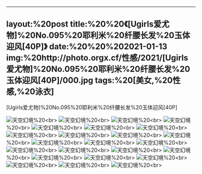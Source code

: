 ﻿---
layout:%20post
title:%20%20《[Ugirls爱尤物]%20No.095%20耶利米%20纤腰长发%20玉体迎风[40P]》
date:%20%20%202021-01-13
img:%20http://photo.orgx.cf/性感/2021/[Ugirls爱尤物]%20No.095%20耶利米%20纤腰长发%20玉体迎风[40P]/000.jpg
tags:%20[美女,%20性感,%20泳衣]
---

[Ugirls爱尤物]%20No.095%20耶利米%20纤腰长发%20玉体迎风[40P]



![天空幻境](http://photo.orgx.cf/性感/2021/[Ugirls爱尤物]%20No.095%20耶利米%20纤腰长发%20玉体迎风[40P]/001.jpg%20''天空幻境'')%20<br>
![天空幻境](http://photo.orgx.cf/性感/2021/[Ugirls爱尤物]%20No.095%20耶利米%20纤腰长发%20玉体迎风[40P]/002.jpg%20''天空幻境'')%20<br>
![天空幻境](http://photo.orgx.cf/性感/2021/[Ugirls爱尤物]%20No.095%20耶利米%20纤腰长发%20玉体迎风[40P]/003.jpg%20''天空幻境'')%20<br>
![天空幻境](http://photo.orgx.cf/性感/2021/[Ugirls爱尤物]%20No.095%20耶利米%20纤腰长发%20玉体迎风[40P]/004.jpg%20''天空幻境'')%20<br>
![天空幻境](http://photo.orgx.cf/性感/2021/[Ugirls爱尤物]%20No.095%20耶利米%20纤腰长发%20玉体迎风[40P]/005.jpg%20''天空幻境'')%20<br>
![天空幻境](http://photo.orgx.cf/性感/2021/[Ugirls爱尤物]%20No.095%20耶利米%20纤腰长发%20玉体迎风[40P]/006.jpg%20''天空幻境'')%20<br>
![天空幻境](http://photo.orgx.cf/性感/2021/[Ugirls爱尤物]%20No.095%20耶利米%20纤腰长发%20玉体迎风[40P]/007.jpg%20''天空幻境'')%20<br>
![天空幻境](http://photo.orgx.cf/性感/2021/[Ugirls爱尤物]%20No.095%20耶利米%20纤腰长发%20玉体迎风[40P]/008.jpg%20''天空幻境'')%20<br>
![天空幻境](http://photo.orgx.cf/性感/2021/[Ugirls爱尤物]%20No.095%20耶利米%20纤腰长发%20玉体迎风[40P]/009.jpg%20''天空幻境'')%20<br>
![天空幻境](http://photo.orgx.cf/性感/2021/[Ugirls爱尤物]%20No.095%20耶利米%20纤腰长发%20玉体迎风[40P]/010.jpg%20''天空幻境'')%20<br>
![天空幻境](http://photo.orgx.cf/性感/2021/[Ugirls爱尤物]%20No.095%20耶利米%20纤腰长发%20玉体迎风[40P]/011.jpg%20''天空幻境'')%20<br>
![天空幻境](http://photo.orgx.cf/性感/2021/[Ugirls爱尤物]%20No.095%20耶利米%20纤腰长发%20玉体迎风[40P]/012.jpg%20''天空幻境'')%20<br>
![天空幻境](http://photo.orgx.cf/性感/2021/[Ugirls爱尤物]%20No.095%20耶利米%20纤腰长发%20玉体迎风[40P]/013.jpg%20''天空幻境'')%20<br>
![天空幻境](http://photo.orgx.cf/性感/2021/[Ugirls爱尤物]%20No.095%20耶利米%20纤腰长发%20玉体迎风[40P]/014.jpg%20''天空幻境'')%20<br>
![天空幻境](http://photo.orgx.cf/性感/2021/[Ugirls爱尤物]%20No.095%20耶利米%20纤腰长发%20玉体迎风[40P]/015.jpg%20''天空幻境'')%20<br>
![天空幻境](http://photo.orgx.cf/性感/2021/[Ugirls爱尤物]%20No.095%20耶利米%20纤腰长发%20玉体迎风[40P]/016.jpg%20''天空幻境'')%20<br>
![天空幻境](http://photo.orgx.cf/性感/2021/[Ugirls爱尤物]%20No.095%20耶利米%20纤腰长发%20玉体迎风[40P]/017.jpg%20''天空幻境'')%20<br>
![天空幻境](http://photo.orgx.cf/性感/2021/[Ugirls爱尤物]%20No.095%20耶利米%20纤腰长发%20玉体迎风[40P]/018.jpg%20''天空幻境'')%20<br>
![天空幻境](http://photo.orgx.cf/性感/2021/[Ugirls爱尤物]%20No.095%20耶利米%20纤腰长发%20玉体迎风[40P]/019.jpg%20''天空幻境'')%20<br>
![天空幻境](http://photo.orgx.cf/性感/2021/[Ugirls爱尤物]%20No.095%20耶利米%20纤腰长发%20玉体迎风[40P]/020.jpg%20''天空幻境'')%20<br>
![天空幻境](http://photo.orgx.cf/性感/2021/[Ugirls爱尤物]%20No.095%20耶利米%20纤腰长发%20玉体迎风[40P]/021.jpg%20''天空幻境'')%20<br>
![天空幻境](http://photo.orgx.cf/性感/2021/[Ugirls爱尤物]%20No.095%20耶利米%20纤腰长发%20玉体迎风[40P]/022.jpg%20''天空幻境'')%20<br>
![天空幻境](http://photo.orgx.cf/性感/2021/[Ugirls爱尤物]%20No.095%20耶利米%20纤腰长发%20玉体迎风[40P]/023.jpg%20''天空幻境'')%20<br>
![天空幻境](http://photo.orgx.cf/性感/2021/[Ugirls爱尤物]%20No.095%20耶利米%20纤腰长发%20玉体迎风[40P]/024.jpg%20''天空幻境'')%20<br>